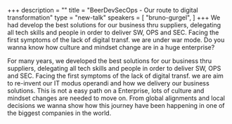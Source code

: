 +++
description = ""
title = "BeerDevSecOps - Our route to digital transformation"
type = "new-talk"
speakers = [
        "bruno-gurgel",
]
+++
We had develop the best solutions for our business thru suppliers, delegating all tech skills and people in order to deliver SW, OPS and SEC. Facing the first symptoms of the lack of digital transf. we are under war mode. Do you wanna know how culture and mindset change are in a huge enterprise?

For many years, we developed the best solutions for our business thru suppliers, delegating all tech skills and people in order to deliver SW, OPS and SEC. Facing the first symptoms of the lack of digital transf. we are aim to re-invent our IT modus operandi and how we delivery our business solutions. This is not a easy path on a Enterprise, lots of culture and mindset changes are needed to move on. From global alignments and local decisions we wanna show how this journey have been happening in one of the biggest companies in the world.